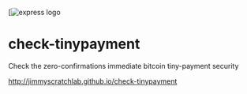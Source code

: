 [![express logo](https://lh5.googleusercontent.com/-7fEXsT7vK50/UxYayPDRayI/AAAAAAAADsQ/VxgM47RJCEM/w399-h407-no/Bitcoin_ouroboros.png)

check-tinypayment
=================

Check the zero-confirmations immediate bitcoin tiny-payment security

http://jimmyscratchlab.github.io/check-tinypayment
